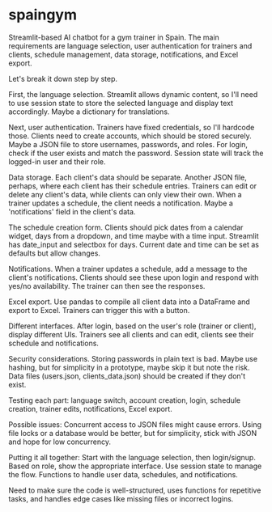 # spaingym
Streamlit-based AI chatbot for a gym trainer in Spain. The main requirements are language selection, user authentication for trainers and clients, schedule management, data storage, notifications, and Excel export.

Let's break it down step by step.

First, the language selection. Streamlit allows dynamic content, so I'll need to use session state to store the selected language and display text accordingly. Maybe a dictionary for translations.

Next, user authentication. Trainers have fixed credentials, so I'll hardcode those. Clients need to create accounts, which should be stored securely. Maybe a JSON file to store usernames, passwords, and roles. For login, check if the user exists and match the password. Session state will track the logged-in user and their role.

Data storage. Each client's data should be separate. Another JSON file, perhaps, where each client has their schedule entries. Trainers can edit or delete any client's data, while clients can only view their own. When a trainer updates a schedule, the client needs a notification. Maybe a 'notifications' field in the client's data.

The schedule creation form. Clients should pick dates from a calendar widget, days from a dropdown, and time maybe with a time input. Streamlit has date_input and selectbox for days. Current date and time can be set as defaults but allow changes.

Notifications. When a trainer updates a schedule, add a message to the client's notifications. Clients should see these upon login and respond with yes/no availability. The trainer can then see the responses.

Excel export. Use pandas to compile all client data into a DataFrame and export to Excel. Trainers can trigger this with a button.

Different interfaces. After login, based on the user's role (trainer or client), display different UIs. Trainers see all clients and can edit, clients see their schedule and notifications.

Security considerations. Storing passwords in plain text is bad. Maybe use hashing, but for simplicity in a prototype, maybe skip it but note the risk. Data files (users.json, clients_data.json) should be created if they don't exist.

Testing each part: language switch, account creation, login, schedule creation, trainer edits, notifications, Excel export.

Possible issues: Concurrent access to JSON files might cause errors. Using file locks or a database would be better, but for simplicity, stick with JSON and hope for low concurrency.

Putting it all together: Start with the language selection, then login/signup. Based on role, show the appropriate interface. Use session state to manage the flow. Functions to handle user data, schedules, and notifications.

Need to make sure the code is well-structured, uses functions for repetitive tasks, and handles edge cases like missing files or incorrect logins.
